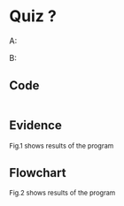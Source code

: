 # Quiz ?

A:

B:

## Code

```py

```

## Evidence

<sub>Fig.1 shows results of the program

## Flowchart

<sub>Fig.2 shows results of the program


